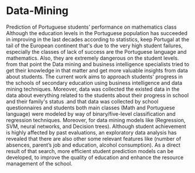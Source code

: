 # Data-Mining
Prediction of Portuguese students’ performance on mathematics class
Although the education levels in the Portuguese population has succeeded in improving in the last decades according to statistics, keep Portugal at the tail of the European continent that's due to the very high student failures, especially the classes of lack of success are the Portuguese language and mathematics. Also, they are extremely dangerous on the student levels. from that point the Data mining and business intelligence specialists tried to get their knowledge in that matter and get more valuable insights from data about students. The current work aims to approach students' progress in the schools of secondary education using business intelligence and data mining techniques. Moreover, data was collected the existed data in the data about everything related to the students about their progress in school and their family's status .and that data was collected by school questionnaires and students both main classes (Math and Portuguese language) were modeled by way of binary/five-level classification and regression techniques. Moreover, for data mining models like (Regression, SVM, neural networks, and Decision trees). Although student achievement is highly affected by past evaluations, an exploratory data analysis has revealed that there are also other some relevant features like (number of absences, parent’s job and education, alcohol consumption). As a direct result of that search, more efficient student prediction models can be developed, to improve the quality of education and enhance the resource management of the school.
